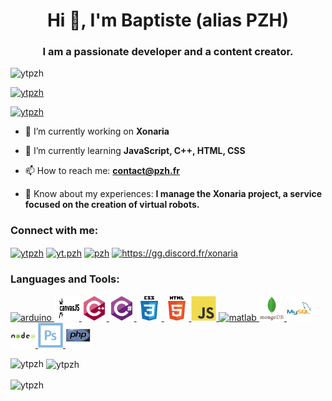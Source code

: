 <h1 align="center">Hi 👋, I'm Baptiste (alias PZH)</h1>
<h3 align="center">I am a passionate developer and a content creator.</h3>

<p align="left"> <img src="https://komarev.com/ghpvc/?username=ytpzh&label=Profile%20views&color=0e75b6&style=flat" alt="ytpzh" /> </p>

<p align="left"> <a href="https://github.com/ryo-ma/github-profile-trophy"><img src="https://github-profile-trophy.vercel.app/?username=ytpzh" alt="ytpzh" /></a> </p>

<p align="left"> <a href="https://twitter.com/ytpzh" target="blank"><img src="https://img.shields.io/twitter/follow/ytpzh?logo=twitter&style=for-the-badge" alt="ytpzh" /></a> </p>

- 🔭 I’m currently working on **Xonaria**

- 🌱 I’m currently learning **JavaScript, C++, HTML, CSS**

- 📫 How to reach me: **contact@pzh.fr**

- 📄 Know about my experiences: **I manage the Xonaria project, a service focused on the creation of virtual robots.**

<h3 align="left">Connect with me:</h3>
<p align="left">
<a href="https://twitter.com/ytpzh" target="blank"><img align="center" src="https://raw.githubusercontent.com/rahuldkjain/github-profile-readme-generator/master/src/images/icons/Social/twitter.svg" alt="ytpzh" height="30" width="40" /></a>
<a href="https://instagram.com/yt.pzh" target="blank"><img align="center" src="https://raw.githubusercontent.com/rahuldkjain/github-profile-readme-generator/master/src/images/icons/Social/instagram.svg" alt="yt.pzh" height="30" width="40" /></a>
<a href="https://www.youtube.com/c/pzh" target="blank"><img align="center" src="https://raw.githubusercontent.com/rahuldkjain/github-profile-readme-generator/master/src/images/icons/Social/youtube.svg" alt="pzh" height="30" width="40" /></a>
<a href="https://discord.gg/https://gg.discord.fr/xonaria" target="blank"><img align="center" src="https://raw.githubusercontent.com/rahuldkjain/github-profile-readme-generator/master/src/images/icons/Social/discord.svg" alt="https://gg.discord.fr/xonaria" height="30" width="40" /></a>
</p>

<h3 align="left">Languages and Tools:</h3>
<p align="left"> <a href="https://www.arduino.cc/" target="_blank"> <img src="https://cdn.worldvectorlogo.com/logos/arduino-1.svg" alt="arduino" width="40" height="40"/> </a> <a href="https://canvasjs.com" target="_blank"> <img src="https://raw.githubusercontent.com/Hardik0307/Hardik0307/master/assets/canvasjs-charts.svg" alt="canvasjs" width="40" height="40"/> </a> <a href="https://www.w3schools.com/cpp/" target="_blank"> <img src="https://raw.githubusercontent.com/devicons/devicon/master/icons/cplusplus/cplusplus-original.svg" alt="cplusplus" width="40" height="40"/> </a> <a href="https://www.w3schools.com/cs/" target="_blank"> <img src="https://raw.githubusercontent.com/devicons/devicon/master/icons/csharp/csharp-original.svg" alt="csharp" width="40" height="40"/> </a> <a href="https://www.w3schools.com/css/" target="_blank"> <img src="https://raw.githubusercontent.com/devicons/devicon/master/icons/css3/css3-original-wordmark.svg" alt="css3" width="40" height="40"/> </a> <a href="https://www.w3.org/html/" target="_blank"> <img src="https://raw.githubusercontent.com/devicons/devicon/master/icons/html5/html5-original-wordmark.svg" alt="html5" width="40" height="40"/> </a> <a href="https://developer.mozilla.org/en-US/docs/Web/JavaScript" target="_blank"> <img src="https://raw.githubusercontent.com/devicons/devicon/master/icons/javascript/javascript-original.svg" alt="javascript" width="40" height="40"/> </a> <a href="https://www.mathworks.com/" target="_blank"> <img src="https://upload.wikimedia.org/wikipedia/commons/2/21/Matlab_Logo.png" alt="matlab" width="40" height="40"/> </a> <a href="https://www.mongodb.com/" target="_blank"> <img src="https://raw.githubusercontent.com/devicons/devicon/master/icons/mongodb/mongodb-original-wordmark.svg" alt="mongodb" width="40" height="40"/> </a> <a href="https://www.mysql.com/" target="_blank"> <img src="https://raw.githubusercontent.com/devicons/devicon/master/icons/mysql/mysql-original-wordmark.svg" alt="mysql" width="40" height="40"/> </a> <a href="https://nodejs.org" target="_blank"> <img src="https://raw.githubusercontent.com/devicons/devicon/master/icons/nodejs/nodejs-original-wordmark.svg" alt="nodejs" width="40" height="40"/> </a> <a href="https://www.photoshop.com/en" target="_blank"> <img src="https://raw.githubusercontent.com/devicons/devicon/master/icons/photoshop/photoshop-line.svg" alt="photoshop" width="40" height="40"/> </a> <a href="https://www.php.net" target="_blank"> <img src="https://raw.githubusercontent.com/devicons/devicon/master/icons/php/php-original.svg" alt="php" width="40" height="40"/> </a> </p>

<p><img align="left" src="https://github-readme-stats.vercel.app/api/top-langs?username=ytpzh&show_icons=true&locale=en&layout=compact" alt="ytpzh" /></p>

<p>&nbsp;<img align="center" src="https://github-readme-stats.vercel.app/api?username=ytpzh&show_icons=true&locale=en" alt="ytpzh" /></p>

<p><img align="center" src="https://github-readme-streak-stats.herokuapp.com/?user=ytpzh&" alt="ytpzh" /></p>

